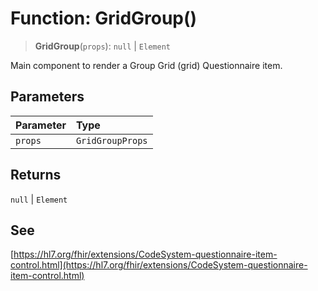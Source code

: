# Function: GridGroup()

> **GridGroup**(`props`): `null` \| `Element`

Main component to render a Group Grid (grid) Questionnaire item.

## Parameters

| Parameter | Type |
| :------ | :------ |
| `props` | `GridGroupProps` |

## Returns

`null` \| `Element`

## See

[https://hl7.org/fhir/extensions/CodeSystem-questionnaire-item-control.html](https://hl7.org/fhir/extensions/CodeSystem-questionnaire-item-control.html)
